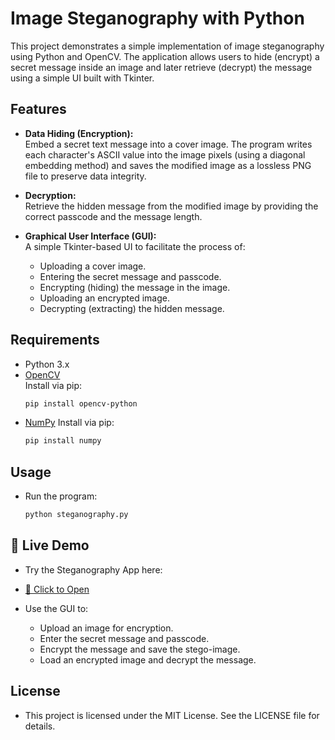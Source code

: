 # Image Steganography with Python

This project demonstrates a simple implementation of image steganography using Python and OpenCV. The application allows users to hide (encrypt) a secret message inside an image and later retrieve (decrypt) the message using a simple UI built with Tkinter.

## Features

- **Data Hiding (Encryption):**  
  Embed a secret text message into a cover image. The program writes each character's ASCII value into the image pixels (using a diagonal embedding method) and saves the modified image as a lossless PNG file to preserve data integrity.

- **Decryption:**  
  Retrieve the hidden message from the modified image by providing the correct passcode and the message length.

- **Graphical User Interface (GUI):**  
  A simple Tkinter-based UI to facilitate the process of:
  - Uploading a cover image.
  - Entering the secret message and passcode.
  - Encrypting (hiding) the message in the image.
  - Uploading an encrypted image.
  - Decrypting (extracting) the hidden message.

## Requirements

- Python 3.x
- [OpenCV](https://pypi.org/project/opencv-python/)  
  Install via pip:  
  ```bash
  pip install opencv-python
- [NumPy](https://pypi.org/project/numpy/)
  Install via pip:
  ```bash
  pip install numpy
## Usage
- Run the program:
  ```bash
  python steganography.py

## 🚀 Live Demo
- Try the Steganography App here:  
- [🔗 Click to Open](https://steganography.streamlit.app)


- Use the GUI to:

  - Upload an image for encryption.
  - Enter the secret message and passcode.
  - Encrypt the message and save the stego-image.
  - Load an encrypted image and decrypt the message.
## License
- This project is licensed under the MIT License. See the LICENSE file for details.

